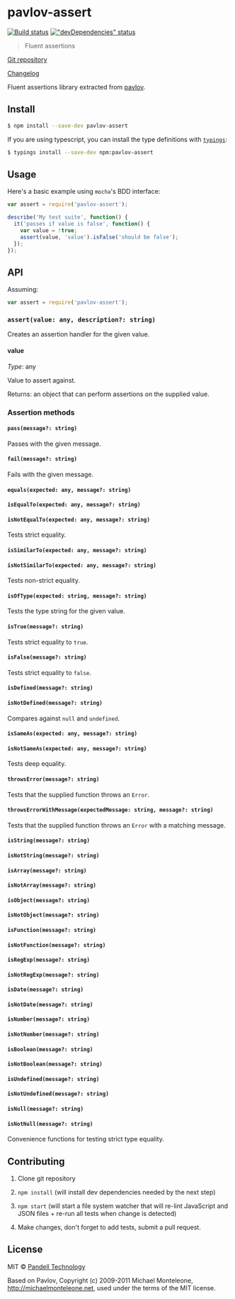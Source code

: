 # pavlov-assert

[![Build status](https://travis-ci.org/pandell/pavlov-assert.svg?branch=master)](https://travis-ci.org/pandell/pavlov-assert) [!["devDependencies" status](https://david-dm.org/pandell/pavlov-assert/dev-status.svg)](https://david-dm.org/pandell/pavlov-assert#info=devDependencies)

> Fluent assertions

[Git repository](https://github.com/pandell/pavlov-assert)

[Changelog](https://github.com/pandell/pavlov-assert/releases)

Fluent assertions library extracted from [pavlov](https://github.com/mmonteleone/pavlov).


## Install

```sh
$ npm install --save-dev pavlov-assert
```

If you are using typescript, you can install the type definitions with [`typings`](https://github.com/typings/typings):

```sh
$ typings install --save-dev npm:pavlov-assert
```

## Usage

Here's a basic example using `mocha`'s BDD interface:

```js
var assert = require('pavlov-assert');

describe('My test suite', function() {
  it('passes if value is false', function() {
    var value = !true;
    assert(value, 'value').isFalse('should be false');
  });
});
```

## API

Assuming:

```js
var assert = require('pavlov-assert');
```

### `assert(value: any, description?: string)`

Creates an assertion handler for the given value.

#### value

_Type_: any

Value to assert against.

Returns: an object that can perform assertions on the supplied value.

### Assertion methods

#### `pass(message?: string)`
Passes with the given message.

#### `fail(message?: string)`
Fails with the given message.

#### `equals(expected: any, message?: string)`
#### `isEqualTo(expected: any, message?: string)`
#### `isNotEqualTo(expected: any, message?: string)`
Tests strict equality.

#### `isSimilarTo(expected: any, message?: string)`
#### `isNotSimilarTo(expected: any, message?: string)`
Tests non-strict equality.

#### `isOfType(expected: string, message?: string)`
Tests the type string for the given value.

#### `isTrue(message?: string)`
Tests strict equality to `true`.

#### `isFalse(message?: string)`
Tests strict equality to `false`.

#### `isDefined(message?: string)`
#### `isNotDefined(message?: string)`
Compares against `null` and `undefined`.

#### `isSameAs(expected: any, message?: string)`
#### `isNotSameAs(expected: any, message?: string)`
Tests deep equality.

#### `throwsError(message?: string)`
Tests that the supplied function throws an `Error`.

#### `throwsErrorWithMessage(expectedMessage: string, message?: string)`
Tests that the supplied function throws an `Error` with a matching message.

#### `isString(message?: string)`
#### `isNotString(message?: string)`
#### `isArray(message?: string)`
#### `isNotArray(message?: string)`
#### `isObject(message?: string)`
#### `isNotObject(message?: string)`
#### `isFunction(message?: string)`
#### `isNotFunction(message?: string)`
#### `isRegExp(message?: string)`
#### `isNotRegExp(message?: string)`
#### `isDate(message?: string)`
#### `isNotDate(message?: string)`
#### `isNumber(message?: string)`
#### `isNotNumber(message?: string)`
#### `isBoolean(message?: string)`
#### `isNotBoolean(message?: string)`
#### `isUndefined(message?: string)`
#### `isNotUndefined(message?: string)`
#### `isNull(message?: string)`
#### `isNotNull(message?: string)`
Convenience functions for testing strict type equality.

## Contributing

1. Clone git repository

2. `npm install` (will install dev dependencies needed by the next step)

3. `npm start` (will start a file system watcher that will re-lint JavaScript and JSON files + re-run all tests when change is detected)

4. Make changes, don't forget to add tests, submit a pull request.


## License

MIT © [Pandell Technology](http://pandell.com/)

Based on Pavlov, Copyright (c) 2009-2011 Michael Monteleone, http://michaelmonteleone.net, used under the terms of the MIT license.
